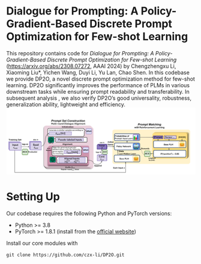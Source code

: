 # Dialogue for Prompting: A Policy-Gradient-Based Discrete Prompt Optimization for Few-shot Learning

This repository contains code for *Dialogue for Prompting: A Policy-Gradient-Based Discrete Prompt Optimization for Few-shot Learning* (https://arxiv.org/abs/2308.07272, AAAI 2024) by Chengzhengxu Li, Xiaoming Liu*, Yichen Wang, Duyi Li, Yu Lan, Chao Shen. In this codebase we provide DP2O, a novel discrete prompt optimization method for few-shot learning. DP2O significantly improves the performance of PLMs in various downstream tasks while ensuring prompt readability and transferability. In subsequent analysis , we also verify DP2O’s good universality, robustness, generalization ability, lightweight and efficiency.
![](picture.png)

# Setting Up

Our codebase requires the following Python and PyTorch versions: 
* Python >= 3.8
* PyTorch >= 1.8.1 (install from the [official website](https://pytorch.org/get-started/locally/))

Install our core modules with
```
git clone https://github.com/czx-li/DP2O.git
```
